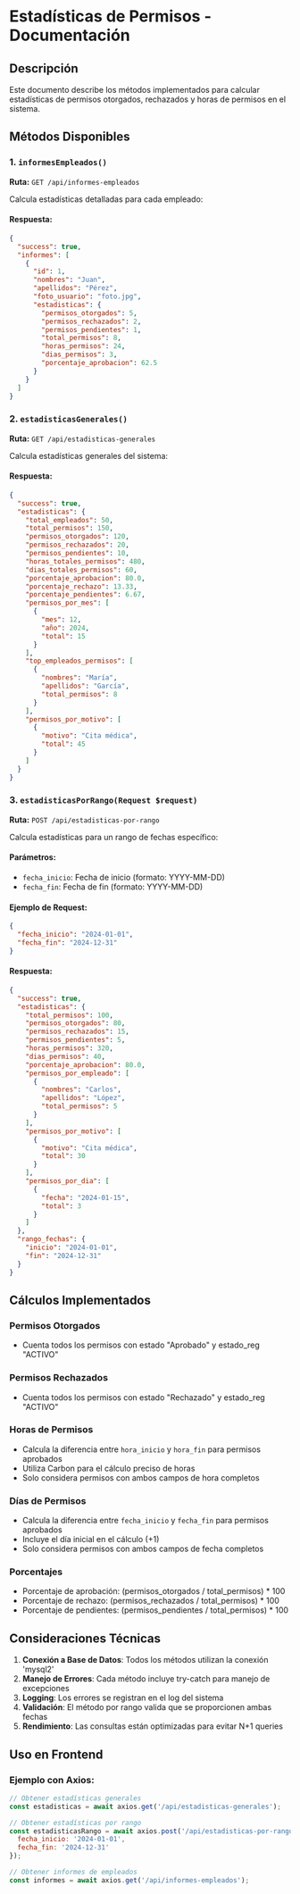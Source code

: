 # Estadísticas de Permisos - Documentación

## Descripción
Este documento describe los métodos implementados para calcular estadísticas de permisos otorgados, rechazados y horas de permisos en el sistema.

## Métodos Disponibles

### 1. `informesEmpleados()`
**Ruta:** `GET /api/informes-empleados`

Calcula estadísticas detalladas para cada empleado:

#### Respuesta:
```json
{
  "success": true,
  "informes": [
    {
      "id": 1,
      "nombres": "Juan",
      "apellidos": "Pérez",
      "foto_usuario": "foto.jpg",
      "estadisticas": {
        "permisos_otorgados": 5,
        "permisos_rechazados": 2,
        "permisos_pendientes": 1,
        "total_permisos": 8,
        "horas_permisos": 24,
        "dias_permisos": 3,
        "porcentaje_aprobacion": 62.5
      }
    }
  ]
}
```

### 2. `estadisticasGenerales()`
**Ruta:** `GET /api/estadisticas-generales`

Calcula estadísticas generales del sistema:

#### Respuesta:
```json
{
  "success": true,
  "estadisticas": {
    "total_empleados": 50,
    "total_permisos": 150,
    "permisos_otorgados": 120,
    "permisos_rechazados": 20,
    "permisos_pendientes": 10,
    "horas_totales_permisos": 480,
    "dias_totales_permisos": 60,
    "porcentaje_aprobacion": 80.0,
    "porcentaje_rechazo": 13.33,
    "porcentaje_pendientes": 6.67,
    "permisos_por_mes": [
      {
        "mes": 12,
        "año": 2024,
        "total": 15
      }
    ],
    "top_empleados_permisos": [
      {
        "nombres": "María",
        "apellidos": "García",
        "total_permisos": 8
      }
    ],
    "permisos_por_motivo": [
      {
        "motivo": "Cita médica",
        "total": 45
      }
    ]
  }
}
```

### 3. `estadisticasPorRango(Request $request)`
**Ruta:** `POST /api/estadisticas-por-rango`

Calcula estadísticas para un rango de fechas específico:

#### Parámetros:
- `fecha_inicio`: Fecha de inicio (formato: YYYY-MM-DD)
- `fecha_fin`: Fecha de fin (formato: YYYY-MM-DD)

#### Ejemplo de Request:
```json
{
  "fecha_inicio": "2024-01-01",
  "fecha_fin": "2024-12-31"
}
```

#### Respuesta:
```json
{
  "success": true,
  "estadisticas": {
    "total_permisos": 100,
    "permisos_otorgados": 80,
    "permisos_rechazados": 15,
    "permisos_pendientes": 5,
    "horas_permisos": 320,
    "dias_permisos": 40,
    "porcentaje_aprobacion": 80.0,
    "permisos_por_empleado": [
      {
        "nombres": "Carlos",
        "apellidos": "López",
        "total_permisos": 5
      }
    ],
    "permisos_por_motivo": [
      {
        "motivo": "Cita médica",
        "total": 30
      }
    ],
    "permisos_por_dia": [
      {
        "fecha": "2024-01-15",
        "total": 3
      }
    ]
  },
  "rango_fechas": {
    "inicio": "2024-01-01",
    "fin": "2024-12-31"
  }
}
```

## Cálculos Implementados

### Permisos Otorgados
- Cuenta todos los permisos con estado "Aprobado" y estado_reg "ACTIVO"

### Permisos Rechazados
- Cuenta todos los permisos con estado "Rechazado" y estado_reg "ACTIVO"

### Horas de Permisos
- Calcula la diferencia entre `hora_inicio` y `hora_fin` para permisos aprobados
- Utiliza Carbon para el cálculo preciso de horas
- Solo considera permisos con ambos campos de hora completos

### Días de Permisos
- Calcula la diferencia entre `fecha_inicio` y `fecha_fin` para permisos aprobados
- Incluye el día inicial en el cálculo (+1)
- Solo considera permisos con ambos campos de fecha completos

### Porcentajes
- Porcentaje de aprobación: (permisos_otorgados / total_permisos) * 100
- Porcentaje de rechazo: (permisos_rechazados / total_permisos) * 100
- Porcentaje de pendientes: (permisos_pendientes / total_permisos) * 100

## Consideraciones Técnicas

1. **Conexión a Base de Datos**: Todos los métodos utilizan la conexión 'mysql2'
2. **Manejo de Errores**: Cada método incluye try-catch para manejo de excepciones
3. **Logging**: Los errores se registran en el log del sistema
4. **Validación**: El método por rango valida que se proporcionen ambas fechas
5. **Rendimiento**: Las consultas están optimizadas para evitar N+1 queries

## Uso en Frontend

### Ejemplo con Axios:
```javascript
// Obtener estadísticas generales
const estadisticas = await axios.get('/api/estadisticas-generales');

// Obtener estadísticas por rango
const estadisticasRango = await axios.post('/api/estadisticas-por-rango', {
  fecha_inicio: '2024-01-01',
  fecha_fin: '2024-12-31'
});

// Obtener informes de empleados
const informes = await axios.get('/api/informes-empleados');
``` 